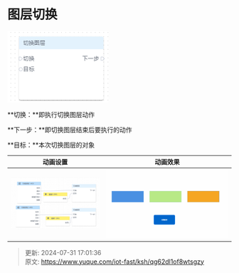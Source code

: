 # 图层切换

![1722415984917-972428fe-595c-4005-a231-15e09a4723b1.png](./img/qN8MkVRY3omugzz9/1722415984917-972428fe-595c-4005-a231-15e09a4723b1-406212.png)

**切换：**即执行切换图层动作

**下一步：**即切换图层结束后要执行的动作

**目标：**本次切换图层的对象

| 动画设置 | 动画效果 |
| --- | --- |
| ![1722416323106-41019f98-2493-4e1a-b2e0-1b91b623d0a5.png](./img/qN8MkVRY3omugzz9/1722416323106-41019f98-2493-4e1a-b2e0-1b91b623d0a5-391528.png) | ![1722416373334-dfa83501-761f-4e5d-b9d1-6e1637ab57cc.gif](./img/qN8MkVRY3omugzz9/1722416373334-dfa83501-761f-4e5d-b9d1-6e1637ab57cc-686601.gif) |




> 更新: 2024-07-31 17:01:36  
> 原文: <https://www.yuque.com/iot-fast/ksh/qg62dl1of8wtsgzy>